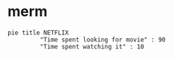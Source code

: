 # merm

```mermaid
pie title NETFLIX
         "Time spent looking for movie" : 90
         "Time spent watching it" : 10
```
 
